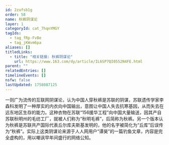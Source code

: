 ```yaml
---
id: 2zufsb1g
order: 58
name: 秋裤阴谋论
layer: 1
categoryId: cat_7hqnYMGY
tagIds:
  - tag_fRp-FvBe
  - tag_jKWvm6pa
aliases: []
titledLinks:
  - title: "相关链接: 秋裤阴谋论"
    url: https://www.163.com/dy/article/IL6SP7QI0552N4FE.html
parent: ""
relatedEntries: []
timelineEvents: []
nsfw: false
lastUpdated: 1758087125
---
```


一则广为流传的互联网阴谋论，认为中国人穿秋裤是苏联的阴谋，苏联遗传学家李森科发明了一种厚实的内衣向中国输出，意图让中国人失去抗寒基因，从而失去在远东地区生存的能力。这种衣物在苏联“156援华工程”向中国大量输送，因其产自苏联秋明州的毛纺工厂，就被人们称为“秋明毛裤”，后简称为秋裤。另一个版本认为秋裤是苏联共产国际代表丘尔库夫斯基发明的，他的名字被简化为“丘库”后误传为“秋裤”。实际上这类阴谋论来源于人人网用户“谭昊”的一篇钓鱼文章，内容是完全虚构的，用以嘲讽早年间盛行的网络公知。